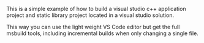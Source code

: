 This is a simple example of how to build a visual studio c++ application project and static library project located in a visual studio solution.

This way you can use the light weight VS Code editor but get the full msbuild tools, including incremental builds when only changing a single file.
